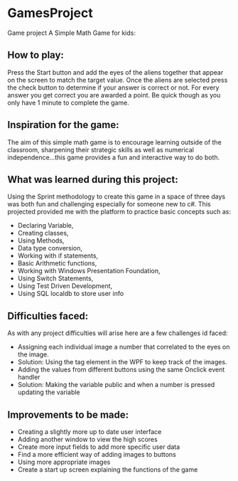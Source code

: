 # GamesProject
Game project 
A Simple Math Game for kids: 

## How to play: 
Press the Start button and add the eyes of the aliens together that appear on the screen to match the target value. Once the aliens are selected press the check button to determine if your answer is correct or not. For every answer you get correct you are awarded a point. Be quick though as you only have 1 minute to complete the game. 

## Inspiration for the game: 
The aim of this simple math game is to encourage learning outside of the classroom, sharpening their strategic skills as well as numerical independence…this game provides a fun and interactive way to do both. 

## What was learned during this project:
Using the Sprint methodology to create this game in a space of three days was both fun and challenging especially for someone new to c#. This projected provided me with the platform to practice basic concepts such as:
* Declaring Variable, 
* Creating classes, 
* Using Methods,
* Data type conversion,
* Working with if statements,
* Basic Arithmetic functions, 
* Working with Windows Presentation Foundation,
* Using Switch Statements,
* Using Test Driven Development,
* Using SQL localdb to store user info

## Difficulties faced: 
As with any project difficulties will arise here are a few challenges id faced: 
*	Assigning each individual image a number that correlated to the eyes on the image.
*	Solution: Using the tag element in the WPF to keep track of the images.
*	Adding the values from different buttons using the same Onclick event handler
*	Solution: Making the variable public and when a number is pressed updating the variable

## Improvements to be made:
* Creating a slightly more up to date user interface
* Adding another window to view the high scores
* Create more input fields to add more specific user data
* Find a more efficient way of adding images to buttons
* Using more appropriate images
* Create a start up screen explaining the functions of the game

